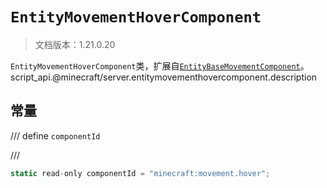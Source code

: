# `EntityMovementHoverComponent`

> 文档版本：1.21.0.20

`EntityMovementHoverComponent`类，扩展自[`EntityBaseMovementComponent`](./entitybasemovementcomponent.md)。script_api.@minecraft/server.entitymovementhovercomponent.description

## 常量

/// define
`componentId`


///

```js
static read-only componentId = "minecraft:movement.hover";
```

